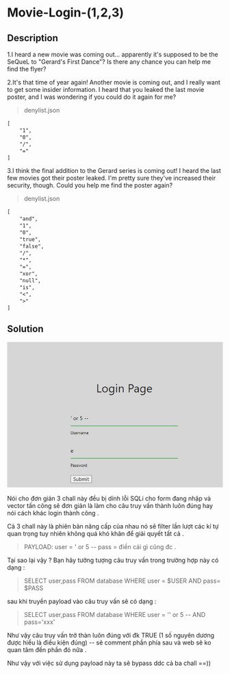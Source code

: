 # Movie-Login-(1,2,3)

## Description

1.I heard a new movie was coming out... apparently it's supposed to be the SeQueL to "Gerard's First Dance"? Is there any chance you can help me find the flyer?

2.It's that time of year again! Another movie is coming out, and I really want to get some insider information. I heard that you leaked the last movie poster, and I was wondering if you could do it again for me?

>denylist.json
```
[
    "1",
    "0",
    "/",
    "="
]
```

3.I think the final addition to the Gerard series is coming out! I heard the last few movies got their poster leaked. I'm pretty sure they've increased their security, though. Could you help me find the poster again?

>denylist.json
```
[
    "and",
    "1",
    "0",
    "true",
    "false",
    "/",
    "*",
    "=",
    "xor",
    "null",
    "is",
    "<",
    ">"
]
```

## Solution

![img](img/img5.png)

Nói cho đơn giản 3 chall này đều bị dính lỗi SQLi cho form đang nhập và vector tấn công sẽ đơn giản là làm cho câu truy vấn thành luôn đúng hay nói cách khác login thành công .

Cả 3 chall này là phiên bản nâng cấp của nhau nó sẽ filter lần lượt các kí tự quan trọng tuy nhiên không quá khó khăn để giải quyết tất cả .

>PAYLOAD:
user = ' or 5 --
pass = điền cái gì cũng đc .

Tại sao lại vậy ?
Bạn hãy tưởng tượng câu truy vấn trong trường hợp này có dạng :

>SELECT user,pass FROM database WHERE user = $USER  AND pass= $PASS

sau khi truyền payload vào câu truy vấn sẽ có dạng :

> SELECT user,pass FROM database WHERE user = '' or 5 -- AND pass='xxx'

Như vậy câu truy vấn trở thàn luôn đúng với đk TRUE (1 số nguyên dương được hiểu là điều kiện đúng) -- sẽ comment phần phía sau và web sẽ ko quan tâm đến phần đó nữa .

Như vậy với việc sử dụng payload này ta sẽ bypass ddc cả ba chall ==))

